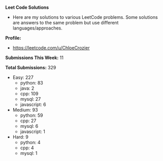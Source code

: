 **Leet Code Solutions**

- Here are my solutions to various LeetCode problems. Some solutions are answers to the same problem but use different languages/approaches.

**Profile:**

- https://leetcode.com/u/ChloeCrozier

**Submissions This Week:** 11

**Total Submissions:** 329
- Easy: 227
  - python: 83
  - java: 2
  - cpp: 109
  - mysql: 27
  - javascript: 6
- Medium: 93
  - python: 59
  - cpp: 27
  - mysql: 6
  - javascript: 1
- Hard: 9
  - python: 4
  - cpp: 4
  - mysql: 1